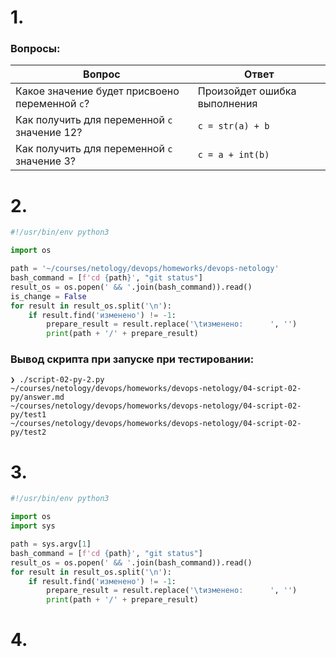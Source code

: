 # 1.

### Вопросы:
| Вопрос  | Ответ |
| ------------- | ------------- |
| Какое значение будет присвоено переменной `c`?  | Произойдет ошибка выполнения  |
| Как получить для переменной `c` значение 12?  | `c = str(a) + b`  |
| Как получить для переменной `c` значение 3?  | `c = a + int(b)`  |


# 2.

```python
#!/usr/bin/env python3

import os

path = '~/courses/netology/devops/homeworks/devops-netology'
bash_command = [f'cd {path}', "git status"]
result_os = os.popen(' && '.join(bash_command)).read()
is_change = False
for result in result_os.split('\n'):
    if result.find('изменено') != -1:
        prepare_result = result.replace('\tизменено:      ', '')
        print(path + '/' + prepare_result)
```

### Вывод скрипта при запуске при тестировании:
```
❯ ./script-02-py-2.py
~/courses/netology/devops/homeworks/devops-netology/04-script-02-py/answer.md
~/courses/netology/devops/homeworks/devops-netology/04-script-02-py/test1
~/courses/netology/devops/homeworks/devops-netology/04-script-02-py/test2
```


# 3.

```python
#!/usr/bin/env python3

import os
import sys

path = sys.argv[1]
bash_command = [f'cd {path}', "git status"]
result_os = os.popen(' && '.join(bash_command)).read()
for result in result_os.split('\n'):
    if result.find('изменено') != -1:
        prepare_result = result.replace('\tизменено:      ', '')
        print(path + '/' + prepare_result)

```


# 4.



